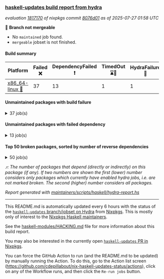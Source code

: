 ### [haskell-updates build report from hydra](https://hydra.nixos.org/jobset/nixpkgs/haskell-updates)
*evaluation [1817170](https://hydra.nixos.org/eval/1817170) of nixpkgs commit [8076d01](https://github.com/NixOS/nixpkgs/commits/8076d015a85606deafaa1b93c2f4cfa3d306d1f7) as of 2025-07-27 01:58 UTC*

🔴 **Branch not mergeable**
  * No `maintained` job found.
  * `mergeable` jobset is not finished.

#### Build summary

 | Platform | Failed ❌ | DependencyFailed ❗ | TimedOut ⌛🚫 | HydraFailure 🚧 | Unfinished ⏳ | Success ✅ | 
 | --- | --- | --- | --- | --- | --- | --- | 
 | [x86_64-linux 🐧](https://hydra.nixos.org/eval/1817170?filter=.x86_64-linux) | 37 | 13 | 1 | 1 | 39 | 7356 | 
#### Unmaintained packages with build failure
<details><summary>37 job(s) </summary>

- [ ] [[🐧❌]](https://hydra.nixos.org/build/302805399) [haskellPackages.pms-domain-model](https://hydra.nixos.org/eval/1817170?filter=haskellPackages.pms-domain-model)  ⤴️ 10 | 10
- [ ] [[🐧❌]](https://hydra.nixos.org/build/302803520) [haskellPackages.haskell-pgmq](https://hydra.nixos.org/eval/1817170?filter=haskellPackages.haskell-pgmq)  ⤴️ 1 | 1
- [ ] [[🐧❌]](https://hydra.nixos.org/build/303231350) [haskellPackages.mptcp-pm](https://hydra.nixos.org/eval/1817170?filter=haskellPackages.mptcp-pm)  ⤴️ 1 | 1
- [ ] [[🐧❌]](https://hydra.nixos.org/build/303231342) [haskellPackages.json-schema](https://hydra.nixos.org/eval/1817170?filter=haskellPackages.json-schema)  ⤴️ 0 | 9
- [ ] [[🐧❌]](https://hydra.nixos.org/build/302807072) [haskellPackages.typelet](https://hydra.nixos.org/eval/1817170?filter=haskellPackages.typelet)  ⤴️ 0 | 1
- [ ] [[🐧❌]](https://hydra.nixos.org/build/302800699) [haskellPackages.ac-library-hs](https://hydra.nixos.org/eval/1817170?filter=haskellPackages.ac-library-hs) 
- [ ] [[🐧❌]](https://hydra.nixos.org/build/303231307) [haskellPackages.agda2hs](https://hydra.nixos.org/eval/1817170?filter=haskellPackages.agda2hs) 
- [ ] [[🐧❌]](https://hydra.nixos.org/build/302801241) [haskellPackages.ascii85x](https://hydra.nixos.org/eval/1817170?filter=haskellPackages.ascii85x) 
- [ ] [[🐧❌]](https://hydra.nixos.org/build/302801281) [haskellPackages.autodocodec-exact](https://hydra.nixos.org/eval/1817170?filter=haskellPackages.autodocodec-exact) 
- [ ] [[🐧❌]](https://hydra.nixos.org/build/302801316) [haskellPackages.aws-academy-grade-exporter](https://hydra.nixos.org/eval/1817170?filter=haskellPackages.aws-academy-grade-exporter) 
- [ ] [[🐧❌]](https://hydra.nixos.org/build/302801498) [haskellPackages.blockio-uring](https://hydra.nixos.org/eval/1817170?filter=haskellPackages.blockio-uring) 
- [ ] [[🐧❌]](https://hydra.nixos.org/build/302801682) [haskellPackages.cauldron](https://hydra.nixos.org/eval/1817170?filter=haskellPackages.cauldron) 
- [ ] [[🐧❌]](https://hydra.nixos.org/build/302801971) [haskellPackages.convex-schema-parser](https://hydra.nixos.org/eval/1817170?filter=haskellPackages.convex-schema-parser) 
- [ ] [[🐧❌]](https://hydra.nixos.org/build/302802065) [haskellPackages.cuddle](https://hydra.nixos.org/eval/1817170?filter=haskellPackages.cuddle) 
- [ ] [[🐧❌]](https://hydra.nixos.org/build/302802593) [haskellPackages.exotic-list-monads](https://hydra.nixos.org/eval/1817170?filter=haskellPackages.exotic-list-monads) 
- [ ] [[🐧❌]](https://hydra.nixos.org/build/302802955) [haskellPackages.ghc-hie](https://hydra.nixos.org/eval/1817170?filter=haskellPackages.ghc-hie) 
- [ ] [[🐧❌]](https://hydra.nixos.org/build/302803017) [haskellPackages.gi-clutter](https://hydra.nixos.org/eval/1817170?filter=haskellPackages.gi-clutter) 
- [ ] [[🐧❌]](https://hydra.nixos.org/build/302803068) [haskellPackages.gi-gtk4-layer-shell](https://hydra.nixos.org/eval/1817170?filter=haskellPackages.gi-gtk4-layer-shell) 
- [ ] [[🐧❌]](https://hydra.nixos.org/build/302803092) [haskellPackages.ginger2](https://hydra.nixos.org/eval/1817170?filter=haskellPackages.ginger2) 
- [ ] [[🐧❌]](https://hydra.nixos.org/build/302803508) [haskellPackages.haskell-bee-redis](https://hydra.nixos.org/eval/1817170?filter=haskellPackages.haskell-bee-redis) 
- [ ] [[🐧❌]](https://hydra.nixos.org/build/302803521) [haskellPackages.hblosc](https://hydra.nixos.org/eval/1817170?filter=haskellPackages.hblosc) 
- [ ] [[🐧❌]](https://hydra.nixos.org/build/302803982) [haskellPackages.if-instance](https://hydra.nixos.org/eval/1817170?filter=haskellPackages.if-instance) 
- [ ] [[🐧❌]](https://hydra.nixos.org/build/302804588) [haskellPackages.mcp](https://hydra.nixos.org/eval/1817170?filter=haskellPackages.mcp) 
- [ ] [[🐧❌]](https://hydra.nixos.org/build/302804602) [haskellPackages.mcp-server](https://hydra.nixos.org/eval/1817170?filter=haskellPackages.mcp-server) 
- [ ] [[🐧❌]](https://hydra.nixos.org/build/303231349) [haskellPackages.msgpack-aeson](https://hydra.nixos.org/eval/1817170?filter=haskellPackages.msgpack-aeson) 
- [ ] [[🐧❌]](https://hydra.nixos.org/build/303231348) [haskellPackages.msgpack-rpc](https://hydra.nixos.org/eval/1817170?filter=haskellPackages.msgpack-rpc) 
- [ ] [[🐧❌]](https://hydra.nixos.org/build/302805170) [haskellPackages.ox-arrays](https://hydra.nixos.org/eval/1817170?filter=haskellPackages.ox-arrays) 
- [ ] [[🐧❌]](https://hydra.nixos.org/build/302805203) [haskellPackages.packed-data](https://hydra.nixos.org/eval/1817170?filter=haskellPackages.packed-data) 
- [ ] [[🐧❌]](https://hydra.nixos.org/build/303231364) [haskellPackages.registry-messagepack](https://hydra.nixos.org/eval/1817170?filter=haskellPackages.registry-messagepack) 
- [ ] [[🐧❌]](https://hydra.nixos.org/build/302806100) [haskellPackages.servant-event-stream](https://hydra.nixos.org/eval/1817170?filter=haskellPackages.servant-event-stream) 
- [ ] [[🐧❌]](https://hydra.nixos.org/build/302806344) [haskellPackages.socks5](https://hydra.nixos.org/eval/1817170?filter=haskellPackages.socks5) 
- [ ] [[🐧❌]](https://hydra.nixos.org/build/302806351) [haskellPackages.sop-satisfier](https://hydra.nixos.org/eval/1817170?filter=haskellPackages.sop-satisfier) 
- [ ] [[🐧❌]](https://hydra.nixos.org/build/302806735) [haskellPackages.tasty-papi](https://hydra.nixos.org/eval/1817170?filter=haskellPackages.tasty-papi) 
- [ ] [[🐧❌]](https://hydra.nixos.org/build/302807024) [haskellPackages.twee](https://hydra.nixos.org/eval/1817170?filter=haskellPackages.twee) 
- [ ] [[🐧❌]](https://hydra.nixos.org/build/302807506) [haskellPackages.xcframework](https://hydra.nixos.org/eval/1817170?filter=haskellPackages.xcframework) 
- [ ] [[🐧❌]](https://hydra.nixos.org/build/303231372) [haskellPackages.xml-isogen](https://hydra.nixos.org/eval/1817170?filter=haskellPackages.xml-isogen) 
- [ ] [[🐧❌]](https://hydra.nixos.org/build/302807518) [haskellPackages.xnobar](https://hydra.nixos.org/eval/1817170?filter=haskellPackages.xnobar) 
</details>

#### Unmaintained packages with failed dependency
<details><summary>13 job(s) </summary>

- [ ] [[🐧❗]](https://hydra.nixos.org/build/302803566) [haskellPackages.haskell-bee-pgmq](https://hydra.nixos.org/eval/1817170?filter=haskellPackages.haskell-bee-pgmq) 
- [ ] [[🐧❗]](https://hydra.nixos.org/build/303231351) [haskellPackages.mptcpanalyzer](https://hydra.nixos.org/eval/1817170?filter=haskellPackages.mptcpanalyzer) 
- [ ] [[🐧❗]](https://hydra.nixos.org/build/302805430) [haskellPackages.pms-application-service](https://hydra.nixos.org/eval/1817170?filter=haskellPackages.pms-application-service) 
- [ ] [[🐧❗]](https://hydra.nixos.org/build/302805400) [haskellPackages.pms-domain-service](https://hydra.nixos.org/eval/1817170?filter=haskellPackages.pms-domain-service) 
- [ ] [[🐧❗]](https://hydra.nixos.org/build/302805407) [haskellPackages.pms-infra-cmdrun](https://hydra.nixos.org/eval/1817170?filter=haskellPackages.pms-infra-cmdrun) 
- [ ] [[🐧❗]](https://hydra.nixos.org/build/302805428) [haskellPackages.pms-infra-procspawn](https://hydra.nixos.org/eval/1817170?filter=haskellPackages.pms-infra-procspawn) 
- [ ] [[🐧❗]](https://hydra.nixos.org/build/302805402) [haskellPackages.pms-infra-socket](https://hydra.nixos.org/eval/1817170?filter=haskellPackages.pms-infra-socket) 
- [ ] [[🐧❗]](https://hydra.nixos.org/build/302805403) [haskellPackages.pms-infra-watch](https://hydra.nixos.org/eval/1817170?filter=haskellPackages.pms-infra-watch) 
- [ ] [[🐧❗]](https://hydra.nixos.org/build/302805424) [haskellPackages.pms-infrastructure](https://hydra.nixos.org/eval/1817170?filter=haskellPackages.pms-infrastructure) 
- [ ] [[🐧❗]](https://hydra.nixos.org/build/302805411) [haskellPackages.pms-ui-notification](https://hydra.nixos.org/eval/1817170?filter=haskellPackages.pms-ui-notification) 
- [ ] [[🐧❗]](https://hydra.nixos.org/build/302805412) [haskellPackages.pms-ui-request](https://hydra.nixos.org/eval/1817170?filter=haskellPackages.pms-ui-request) 
- [ ] [[🐧❗]](https://hydra.nixos.org/build/302805418) [haskellPackages.pms-ui-response](https://hydra.nixos.org/eval/1817170?filter=haskellPackages.pms-ui-response) 
- [ ] [[🐧❗]](https://hydra.nixos.org/build/302805650) [haskellPackages.pty-mcp-server](https://hydra.nixos.org/eval/1817170?filter=haskellPackages.pty-mcp-server) 
</details>

#### Top 50 broken packages, sorted by number of reverse dependencies
<details><summary>50 job(s) </summary>

[haskell98](https://packdeps.haskellers.com/reverse/haskell98) ⤴️ 152  
[failure](https://packdeps.haskellers.com/reverse/failure) ⤴️ 72  
[enumerator](https://packdeps.haskellers.com/reverse/enumerator) ⤴️ 56  
[connection](https://packdeps.haskellers.com/reverse/connection) ⤴️ 49  
[util](https://packdeps.haskellers.com/reverse/util) ⤴️ 49  
[derive](https://packdeps.haskellers.com/reverse/derive) ⤴️ 48  
[fclabels](https://packdeps.haskellers.com/reverse/fclabels) ⤴️ 47  
[syb-with-class](https://packdeps.haskellers.com/reverse/syb-with-class) ⤴️ 42  
[MonadCatchIO-transformers](https://packdeps.haskellers.com/reverse/MonadCatchIO-transformers) ⤴️ 41  
[TypeCompose](https://packdeps.haskellers.com/reverse/TypeCompose) ⤴️ 41  
[PrimitiveArray](https://packdeps.haskellers.com/reverse/PrimitiveArray) ⤴️ 35  
[crypto-random](https://packdeps.haskellers.com/reverse/crypto-random) ⤴️ 35  
[dual](https://packdeps.haskellers.com/reverse/dual) ⤴️ 32  
[hsp](https://packdeps.haskellers.com/reverse/hsp) ⤴️ 32  
[language-ecmascript](https://packdeps.haskellers.com/reverse/language-ecmascript) ⤴️ 31  
[iteratee](https://packdeps.haskellers.com/reverse/iteratee) ⤴️ 29  
[composite-base](https://packdeps.haskellers.com/reverse/composite-base) ⤴️ 28  
[regexpr](https://packdeps.haskellers.com/reverse/regexpr) ⤴️ 27  
[text-format](https://packdeps.haskellers.com/reverse/text-format) ⤴️ 27  
[crypto-numbers](https://packdeps.haskellers.com/reverse/crypto-numbers) ⤴️ 25  
[either-unwrap](https://packdeps.haskellers.com/reverse/either-unwrap) ⤴️ 25  
[Crypto](https://packdeps.haskellers.com/reverse/Crypto) ⤴️ 22  
[crypto-pubkey](https://packdeps.haskellers.com/reverse/crypto-pubkey) ⤴️ 22  
[haskelldb](https://packdeps.haskellers.com/reverse/haskelldb) ⤴️ 22  
[wxdirect](https://packdeps.haskellers.com/reverse/wxdirect) ⤴️ 22  
[BiobaseTypes](https://packdeps.haskellers.com/reverse/BiobaseTypes) ⤴️ 21  
[alg](https://packdeps.haskellers.com/reverse/alg) ⤴️ 21  
[hw-rankselect-base](https://packdeps.haskellers.com/reverse/hw-rankselect-base) ⤴️ 21  
[libxml-sax](https://packdeps.haskellers.com/reverse/libxml-sax) ⤴️ 21  
[wxc](https://packdeps.haskellers.com/reverse/wxc) ⤴️ 21  
[biocore](https://packdeps.haskellers.com/reverse/biocore) ⤴️ 20  
[hw-excess](https://packdeps.haskellers.com/reverse/hw-excess) ⤴️ 20  
[reform](https://packdeps.haskellers.com/reverse/reform) ⤴️ 20  
[wxcore](https://packdeps.haskellers.com/reverse/wxcore) ⤴️ 20  
[attoparsec-enumerator](https://packdeps.haskellers.com/reverse/attoparsec-enumerator) ⤴️ 19  
[cprng-aes](https://packdeps.haskellers.com/reverse/cprng-aes) ⤴️ 19  
[fay](https://packdeps.haskellers.com/reverse/fay) ⤴️ 19  
[harp](https://packdeps.haskellers.com/reverse/harp) ⤴️ 19  
[hsx2hs](https://packdeps.haskellers.com/reverse/hsx2hs) ⤴️ 19  
[hw-balancedparens](https://packdeps.haskellers.com/reverse/hw-balancedparens) ⤴️ 19  
[ixset](https://packdeps.haskellers.com/reverse/ixset) ⤴️ 19  
[mmsyn2](https://packdeps.haskellers.com/reverse/mmsyn2) ⤴️ 19  
[wx](https://packdeps.haskellers.com/reverse/wx) ⤴️ 19  
[BiobaseENA](https://packdeps.haskellers.com/reverse/BiobaseENA) ⤴️ 18  
[asn1-data](https://packdeps.haskellers.com/reverse/asn1-data) ⤴️ 18  
[bytestring-show](https://packdeps.haskellers.com/reverse/bytestring-show) ⤴️ 18  
[dbus-core](https://packdeps.haskellers.com/reverse/dbus-core) ⤴️ 18  
[digit](https://packdeps.haskellers.com/reverse/digit) ⤴️ 18  
[gtksourceview2](https://packdeps.haskellers.com/reverse/gtksourceview2) ⤴️ 18  
[hw-rankselect](https://packdeps.haskellers.com/reverse/hw-rankselect) ⤴️ 18  
</details>


*⤴️: The number of packages that depend (directly or indirectly) on this package (if any). If two numbers are shown the first (lower) number considers only packages which currently have enabled hydra jobs, i.e. are not marked broken. The second (higher) number considers all packages.*

*Report generated with [maintainers/scripts/haskell/hydra-report.hs](https://github.com/NixOS/nixpkgs/blob/haskell-updates/maintainers/scripts/haskell/hydra-report.hs)*


----------------------------------------------------------------------

This README.md is automatically updated every 6 hours with the status of the
[`haskell-updates` branch/jobset on Hydra](https://hydra.nixos.org/jobset/nixpkgs/haskell-updates)
from [Nixpkgs](https://github.com/NixOS/nixpkgs).  This is mostly only of
interest to the [Nixpkgs Haskell maintainers](https://github.com/orgs/NixOS/teams/haskell).

See the
[haskell-modules/HACKING.md](https://github.com/NixOS/nixpkgs/blob/haskell-updates/pkgs/development/haskell-modules/HACKING.md)
file for more information about this build report.

You may also be interested in the currently open
[`haskell-updates` PR in Nixpkgs](https://github.com/nixos/nixpkgs/pulls?q=is%3Apr+is%3Aopen+head%3Ahaskell-updates).

You can force the GitHub Action to run (and the README.md to be updated) by
manually running the Action.  To do this, go to the Action list screen
(https://github.com/cdepillabout/nix-haskell-updates-status/actions),
click on any of the Workflow runs, and then click the `Re-run jobs` button.
